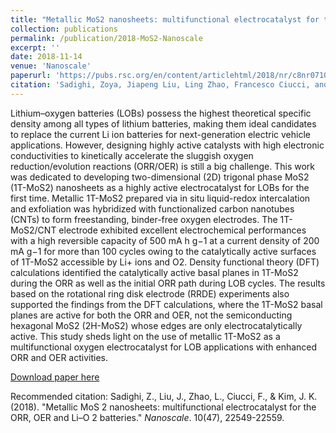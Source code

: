```yaml
---
title: "Metallic MoS2 nanosheets: multifunctional electrocatalyst for the ORR, OER and Li–O2 batteries"
collection: publications
permalink: /publication/2018-MoS2-Nanoscale
excerpt: ''
date: 2018-11-14
venue: 'Nanoscale'
paperurl: 'https://pubs.rsc.org/en/content/articlehtml/2018/nr/c8nr07106c'
citation: 'Sadighi, Zoya, Jiapeng Liu, Ling Zhao, Francesco Ciucci, and Jang-Kyo Kim. (2018). &quot;Metallic MoS 2 nanosheets: multifunctional electrocatalyst for the ORR, OER and Li–O 2 batteries.&quot; <i>Nanoscale</i>. 10(47), 22549-22559'
---
```

Lithium–oxygen batteries (LOBs) possess the highest theoretical specific density among all types of lithium batteries, making them ideal candidates to replace the current Li ion batteries for next-generation electric vehicle applications. However, designing highly active catalysts with high electronic conductivities to kinetically accelerate the sluggish oxygen reduction/evolution reactions (ORR/OER) is still a big challenge. This work was dedicated to developing two-dimensional (2D) trigonal phase MoS2 (1T-MoS2) nanosheets as a highly active electrocatalyst for LOBs for the first time. Metallic 1T-MoS2 prepared via in situ liquid-redox intercalation and exfoliation was hybridized with functionalized carbon nanotubes (CNTs) to form freestanding, binder-free oxygen electrodes. The 1T-MoS2/CNT electrode exhibited excellent electrochemical performances with a high reversible capacity of 500 mA h g−1 at a current density of 200 mA g−1 for more than 100 cycles owing to the catalytically active surfaces of 1T-MoS2 accessible by Li+ ions and O2. Density functional theory (DFT) calculations identified the catalytically active basal planes in 1T-MoS2 during the ORR as well as the initial ORR path during LOB cycles. The results based on the rotational ring disk electrode (RRDE) experiments also supported the findings from the DFT calculations, where the 1T-MoS2 basal planes are active for both the ORR and OER, not the semiconducting hexagonal MoS2 (2H-MoS2) whose edges are only electrocatalytically active. This study sheds light on the use of metallic 1T-MoS2 as a multifunctional oxygen electrocatalyst for LOB applications with enhanced ORR and OER activities.

[Download paper here](http://jiapeng-liu.github.io/files/Z-Sadighi_2018_MoS2_Nanoscale.pdf)

Recommended citation: Sadighi, Z., Liu, J., Zhao, L., Ciucci, F., & Kim, J. K. (2018). "Metallic MoS 2 nanosheets: multifunctional electrocatalyst for the ORR, OER and Li–O 2 batteries." <i>Nanoscale</i>. 10(47), 22549-22559.